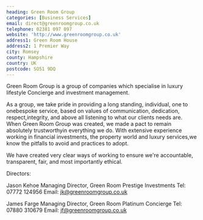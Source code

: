 ```yaml
---
heading: Green Room Group
categories: [Business Services]
email: direct@greenroomgroup.co.uk
telephone: 02381 097 097
website: 'http://www.greenroomgroup.co.uk'
address1: Green Room House
address2: 1 Premier Way
city: Romsey
county: Hampshire
country: UK
postcode: SO51 9DQ
---
```

Green Room Group is a group of companies which specialise in luxury lifestyle Concierge and investment management.

As a group, we take pride in providing a long standing, individual, one to onebespoke service, based on values of communication, dedication, respect,integrity, and above all listening to what our clients needs are. When Green Room Group was created, we made a pact to remain absolutely trustworthyin everything we do. With extensive experience working in financial investments, the property world and luxury services,we know the pitfalls to avoid and practices to adopt.

We have created very clear ways of working to ensure we're accountable, transparent, fair, and most importantly ethical.

Directors:

Jason Kehoe Managing Director,
Green Room Prestige Investments
Tel: 07772 124956
Email: [jk@greenroomgroup.co.uk](mailto:jk@greenroomgroup.co.uk)

James Farge Managing Director,
Green Room Platinum Concierge
Tel: 07880 310679
Email: [jf@greenroomgroup.co.uk](mailto:jf@greenroomgroup.co.uk)
